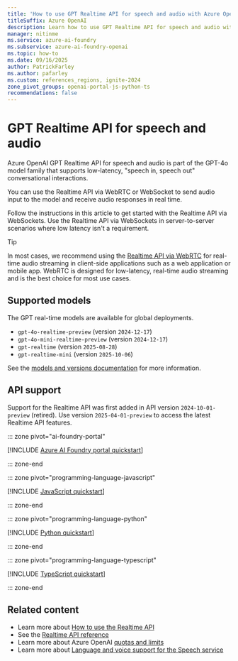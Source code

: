 ```yaml
---
title: 'How to use GPT Realtime API for speech and audio with Azure OpenAI in Azure AI Foundry Models'
titleSuffix: Azure OpenAI
description: Learn how to use GPT Realtime API for speech and audio with Azure OpenAI.
manager: nitinme
ms.service: azure-ai-foundry
ms.subservice: azure-ai-foundry-openai
ms.topic: how-to
ms.date: 09/16/2025
author: PatrickFarley
ms.author: pafarley
ms.custom: references_regions, ignite-2024
zone_pivot_groups: openai-portal-js-python-ts
recommendations: false
---
```


# GPT Realtime API for speech and audio


Azure OpenAI GPT Realtime API for speech and audio is part of the GPT-4o model family that supports low-latency, "speech in, speech out" conversational interactions. 

You can use the Realtime API via WebRTC or WebSocket to send audio input to the model and receive audio responses in real time. 

Follow the instructions in this article to get started with the Realtime API via WebSockets. Use the Realtime API via WebSockets in server-to-server scenarios where low latency isn't a requirement.

> [!TIP] 
> In most cases, we recommend using the [Realtime API via WebRTC](./how-to/realtime-audio-webrtc.md) for real-time audio streaming in client-side applications such as a web application or mobile app. WebRTC is designed for low-latency, real-time audio streaming and is the best choice for most use cases.

## Supported models

The GPT real-time models are available for global deployments.
- `gpt-4o-realtime-preview` (version `2024-12-17`)
- `gpt-4o-mini-realtime-preview` (version `2024-12-17`)
- `gpt-realtime` (version `2025-08-28`)
- `gpt-realtime-mini` (version `2025-10-06`)

See the [models and versions documentation](./concepts/models.md#audio-models) for more information.

## API support

Support for the Realtime API was first added in API version `2024-10-01-preview` (retired). Use version `2025-04-01-preview` to access the latest Realtime API features. 

::: zone pivot="ai-foundry-portal"

[!INCLUDE [Azure AI Foundry portal quickstart](includes/realtime-portal.md)]

::: zone-end

::: zone pivot="programming-language-javascript"

[!INCLUDE [JavaScript quickstart](includes/realtime-javascript.md)]

::: zone-end

::: zone pivot="programming-language-python"

[!INCLUDE [Python quickstart](includes/realtime-python.md)]

::: zone-end

::: zone pivot="programming-language-typescript"

[!INCLUDE [TypeScript quickstart](includes/realtime-typescript.md)]

::: zone-end

## Related content

* Learn more about [How to use the Realtime API](./how-to/realtime-audio.md)
* See the [Realtime API reference](./realtime-audio-reference.md)
* Learn more about Azure OpenAI [quotas and limits](quotas-limits.md)
* Learn more about [Language and voice support for the Speech service](../../ai-services/speech-service/language-support.md)

